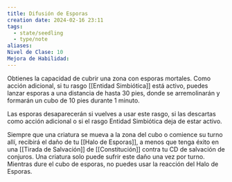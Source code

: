 ```yaml
---
title: Difusión de Esporas
creation date: 2024-02-16 23:11
tags:
  - state/seedling
  - type/note
aliases: 
Nivel de Clase: 10
Mejora de Habilidad:
---
```

Obtienes la capacidad de cubrir una zona con esporas mortales. Como acción adicional, si tu rasgo [[Entidad Simbiótica]] está activo, puedes lanzar esporas a una distancia de hasta 30 pies, donde se arremolinarán y formarán un cubo de 10 pies durante 1 minuto.

Las esporas desaparecerán si vuelves a usar este rasgo, si las descartas como acción adicional o si el rasgo Entidad Simbiótica deja de estar activo.

Siempre que una criatura se mueva a la zona del cubo o comience su turno allí, recibirá el daño de tu [[Halo de Esporas]], a menos que tenga éxito en una [[Tirada de Salvación]] de [[Constitución]] contra tu CD de salvación de conjuros. Una criatura solo puede sufrir este daño una vez por turno. Mientras dure el cubo de esporas, no puedes usar la reacción del Halo de Esporas.





